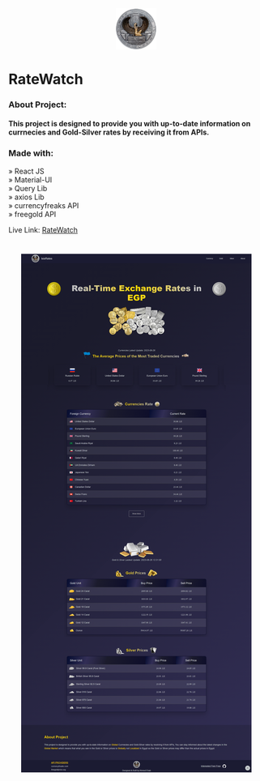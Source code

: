 <div align='center'><img style="width:16%" src='./public/logo.png'/></div>

# RateWatch

### About Project:

#### This project is designed to provide you with up-to-date information on currnecies and Gold-Silver rates by receiving it from APIs.

### Made with:

» React JS <br>
» Material-UI <br>
» Query Lib <br>
» axios Lib <br>
» currencyfreaks API <br>
» freegold API <br>

Live Link: <a href=''>RateWatch</a>

<h1 align="center" >
<img src="./public/img/isisDom.img.png" alt="car-shop-cover">
</h1>
